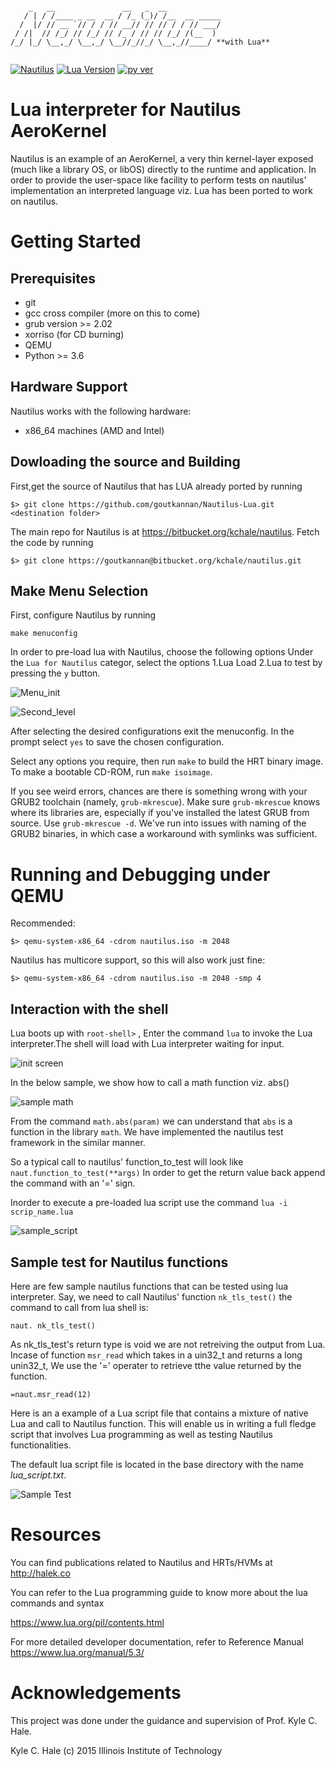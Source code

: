 ```

    _   __               __   _  __                
   / | / /____ _ __  __ / /_ (_)/ /__  __ _____    
  /  |/ // __ `// / / // __// // // / / // ___/ 
 / /|  // /_/ // /_/ // /_ / // // /_/ /(__  )     
/_/ |_/ \__,_/ \__,_/ \__//_//_/ \__,_//____/ **with Lua**


```
[![Nautilus](https://img.shields.io/travis/rust-lang/rust.svg)]()
[![Lua Version](https://img.shields.io/badge/Lua-5.2.4-blue.svg)](https://www.lua.org/source/5.2/)
[![py ver](https://img.shields.io/badge/Python-3.6-yellow.svg)](https://www.python.org/downloads/)

# Lua interpreter for Nautilus AeroKernel  

Nautilus is an example of an AeroKernel, a very thin kernel-layer exposed 
(much like a library OS, or libOS) directly to the runtime and application. 
In order to provide the user-space like facility to perform tests on nautilus' 
implementation an interpreted language viz. Lua has been ported to work on nautilus. 

# Getting Started

## Prerequisites

- git 
- gcc cross compiler (more on this to come)
- grub version >= 2.02
- xorriso (for CD burning)
- QEMU 
- Python >= 3.6


## Hardware Support

Nautilus works with the following hardware:

- x86_64 machines (AMD and Intel)

## Dowloading the source and Building

First,get the source of Nautilus that has LUA already ported by running 

`$> git clone https://github.com/goutkannan/Nautilus-Lua.git <destination folder>`

The main repo for Nautilus is at <https://bitbucket.org/kchale/nautilus>. Fetch the code by running

`$> git clone https://goutkannan@bitbucket.org/kchale/nautilus.git`


## Make Menu Selection

First, configure Nautilus by running

`make menuconfig`

In order to pre-load lua with Nautilus, choose the following options 
Under the `Lua for Nautilus` categor, select the options 1.Lua Load 2.Lua to test by pressing the `y` button. 

![Menu_init](https://github.com/goutkannan/Nautilus-LUA/tree/master/img/Topmenu.JPG)


![Second_level](https://github.com/goutkannan/Nautilus-LUA/tree/master/img/Menu.JPG)

After selecting the desired configurations exit the menuconfig. In the prompt select `yes` to save the chosen configuration. 

Select any options you require, then run `make` to build the HRT binary image. To make a bootable CD-ROM, 
run `make isoimage`. 



If you see weird errors, chances are there is something wrong with your GRUB2 toolchain 
(namely, `grub-mkrescue`). Make sure `grub-mkrescue` knows where its libraries are, especially if you've 
installed the latest GRUB from source. Use `grub-mkrescue -d`. We've run into issues with naming of
the GRUB2 binaries, in which case a workaround with symlinks was sufficient.


# Running and Debugging under QEMU

Recommended:

`$> qemu-system-x86_64 -cdrom nautilus.iso -m 2048`

Nautilus has multicore support, so this will also work just fine:

`$> qemu-system-x86_64 -cdrom nautilus.iso -m 2048 -smp 4`

## Interaction with the shell 

Lua boots up with  `root-shell>` , Enter the command `lua` to invoke the Lua interpreter.The shell will load with Lua interpreter waiting for input. 

![init screen](https://github.com/goutkannan/Nautilus-Lua/tree/master/img/Lua_init_1.JPG)

In the below sample, we show how to call a math function viz. abs() 

![sample math](https://github.com/goutkannan/Nautilus-Lua/tree/master/img/sample_math.JPG)

From the command `math.abs(param)` we can understand that `abs` is a function in the library `math`. 
We have implemented the nautilus test framework in the similar manner.

So a typical call to nautilus' function_to_test will look like `naut.function_to_test(**args)` 
In order to get the return value back append the command with an '=' sign. 



Inorder to execute a pre-loaded lua script use the command `lua -i scrip_name.lua` 

![sample_script](https://github.com/goutkannan/Nautilus-Lua/tree/master/img/lua_execute.JPG)



## Sample test for Nautilus functions

Here are few sample nautilus functions that can be tested using lua interpreter.
Say, we need to call Nautilus' function `nk_tls_test()` the command to call from lua shell is:

`naut. nk_tls_test()`

As nk_tls_test's return type is void we are not retreiving the output from Lua. Incase of function
`msr_read` which takes in a uin32_t and returns a long unin32_t, We use the '=' operater to retrieve tthe
value returned by the function. 

`=naut.msr_read(12)`

Here is an a example of a Lua script file that contains a mixture of native Lua and call to Nautilus function. This will enable us 
in writing a full fledge script that involves Lua programming as well as testing Nautilus functionalities.
 
<p> The default lua script file is located in the base directory with the name 
<i>lua_script.txt</i>.</p>


![Sample Test](https://github.com/goutkannan/Nautilus-Lua/tree/master/img/lua_script.JPG)


# Resources

You can find publications related to Nautilus and HRTs/HVMs at 
http://halek.co

You can refer to the Lua programming guide to know more about the lua commands and syntax

<https://www.lua.org/pil/contents.html>

For more detailed developer documentation, refer to Reference Manual 
<https://www.lua.org/manual/5.3/> 



# Acknowledgements
This project was done under the guidance and supervision of Prof. Kyle C. Hale.

Kyle C. Hale (c) 2015
Illinois Institute of Technology 

